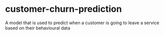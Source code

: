 # customer-churn-prediction
A model that is used to predict when a customer is going to leave a service based on their behavioural data
